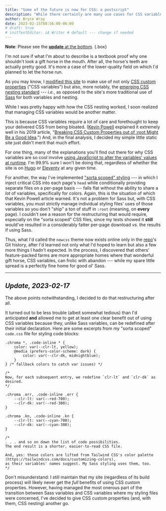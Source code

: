 ```yaml
---
title: "Some of the future is now for CSS: a postscript"
description: "While there certainly are many use cases for CSS variables, my simple little site turns out (initially) not to be one of them."
author: Bryce Wray
date: 2023-02-15T08:56:00-06:00
# draft: true
# initTextEditor: iA Writer # default --- change if needed
---
```


<strong class="red">Note</strong>: Please see the [**update** at the bottom](/posts/2023/02/some-future-now-css-postscript/#update-2023-02-17).
{.box}

I'm not sure if what I'm about to describe is a textbook proof why one shouldn't look a gift horse in the mouth. After all, the horse's teeth are actually pretty good. It's more a case of the lower-quality field on which I'd planned to let the horse run.

As you may know, I [modified this site](/posts/2023/02/some-future-now-css/) to make use of not only [CSS custom properties](https://developer.mozilla.org/en-US/docs/Web/CSS/Using_CSS_custom_properties) ("CSS variables") but also, more notably, the [emerging CSS nesting standard](https://drafts.csswg.org/css-nesting/) --- *i.e.*, as opposed to the site's more traditional use of [Sass](https://sass-lang.com) for both variables and nesting.

While I was pretty happy with how the CSS nesting worked, I soon realized that managing CSS variables would be another matter.

<!--more-->

This is because CSS variables require a lot of care and forethought to keep your delivered CSS from being bloated. ([Kevin Powell](https://www.kevinpowell.co/) explained it extremely well in his 2019 article, "[Breaking CSS Custom Properties out of :root Might Be a Good Idea](https://css-tricks.com/breaking-css-custom-properties-out-of-root-might-be-a-good-idea/).") And, in the final analysis, I decided my simple little static site just didn't merit that much effort.

For one thing, many of the explanations you'll find out there for why CSS variables are so cool involve [using JavaScript to alter the variables' values at runtime](https://12daysofweb.dev/2021/css-custom-properties/#accessing-and-setting-custom-properties-with-javascript). I'm 99.9% sure I won't be doing that, regardless of whether the site is on [Hugo](https://gohugo.io) or [Eleventy](https://11ty.dev) at any given time.

For another, the way I've implemented ["sorta scoped" styling](/posts/2023/01/sorta-scoped-styling-hugo-take-two/) --- in which I inject critical CSS into each page's `head` while conditionally providing separate files on a per-page basis --- falls flat without the ability to share a *lot* of variables, specifically for colors. Again, this is the situation of which that Kevin Powell article warned. It's not a problem for Sass but, with CSS variables, you must strictly manage individual styling files' uses of those variables so you don't "ship" a ton of stuff in `:root` (meaning, on **every** page). I couldn't see a reason for the restructuring that would require, especially on the "sorta scoped" CSS files, since my tests showed it **still** would've resulted in a considerably fatter per-page download *vs.* the results if using Sass.

Thus, what I'd called the `newcss` theme now exists online only in the [repo](https://github.com/brycewray/hugo-site)'s Git history, after I'd learned not only what I'd hoped to learn but also a few more things I hadn't expected. In the process, I discovered that others' feature-packed farms are more appropriate homes where that wonderful gift horse, CSS variables, can frolic with abandon --- while my spare little spread is a perfectly fine home for good ol' Sass.

----

## *Update, 2023-02-17*

The above points notwithstanding, I decided to do that restructuring after all.

It turned out to be less trouble (albeit somewhat tedious) than I'd anticipated **and** allowed me to get at least one clear benefit out of using CSS variables because they, unlike Sass variables, can be redefined after their initial declaration. Here are some excerpts from my "sorta scoped" `code.css` file for styling code blocks:

```css{bigdiv=true}
.chroma *, .code-inline * {
	color: var(--clr-lt, yellow);
	@media (prefers-color-scheme: dark) {
		color: var(--clr-dk, midnightblue);
	}
} /* fallback colors to catch var issues) */

/*
Now, for each subsequent entry, we redefine `clr-lt` and `clr-dk` as desired.
*/

.chroma .err, .code-inline .err {
	--clr-lt: var(--red-700);
	--clr-dk: var(--red-300);
}

.chroma .kn, .code-inline .kn {
	--clr-lt: var(--cyan-700);
	--clr-dk: var(--cyan-300);
}

/*
. . . and so on down the list of code possibilities.
The end result is a shorter, easier-to-read CSS file.

And, yes: those colors are lifted from Tailwind CSS's color palette
(https://tailwindcss.com/docs/customizing-colors),
as their variables' names suggest. My Sass styling uses them, too.
*/
```

Don't misunderstand: I still maintain that my site (regardless of its build process) will likely never get the *full* benefits of using CSS custom properties. However, having managed the most onerous part of the transition between Sass variables and CSS variables where my styling files were concerned, I've decided to give CSS custom properties (and, with them, CSS nesting) another go.
